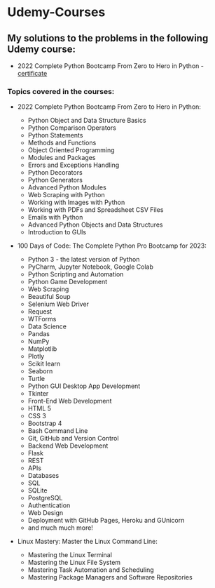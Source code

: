 # Udemy-Courses

## **My solutions to the problems in the following Udemy course:**

 - 2022 Complete Python Bootcamp From Zero to Hero in Python - [certificate](https://udemy-certificate.s3.amazonaws.com/image/UC-7a6478cd-6bf4-4a1b-98c2-d0887b705bcb.jpg) 

 
### **Topics covered in the courses:**

- 2022 Complete Python Bootcamp From Zero to Hero in Python:

	- Python Object and Data Structure Basics
	- Python Comparison Operators
	- Python Statements
	- Methods and Functions
	- Object Oriented Programming
	- Modules and Packages
	- Errors and Exceptions Handling
	- Python Decorators
	- Python Generators
	- Advanced Python Modules
	- Web Scraping with Python
	- Working with Images with Python
	- Working with PDFs and Spreadsheet CSV Files
	- Emails with Python
	- Advanced Python Objects and Data Structures
	- Introduction to GUIs
	

 - 100 Days of Code: The Complete Python Pro Bootcamp for 2023:

	- Python 3 - the latest version of Python
	- PyCharm, Jupyter Notebook, Google Colab
	- Python Scripting and Automation
	- Python Game Development
	- Web Scraping
	- Beautiful Soup
	- Selenium Web Driver
	- Request
	- WTForms
	- Data Science
	- Pandas
	- NumPy
	- Matplotlib
	- Plotly
	- Scikit learn
	- Seaborn
	- Turtle
	- Python GUI Desktop App Development
	- Tkinter
	- Front-End Web Development
	- HTML 5
	- CSS 3
	- Bootstrap 4
	- Bash Command Line
	- Git, GitHub and Version Control
	- Backend Web Development
	- Flask
	- REST
	- APIs
    - Databases
    - SQL
    - SQLite
    - PostgreSQL
    - Authentication
    - Web Design
    - Deployment with GitHub Pages, Heroku and GUnicorn
    - and much much more!


 - Linux Mastery: Master the Linux Command Line:

	- Mastering the Linux Terminal
    - Mastering the Linux File System
    - Mastering Task Automation and Scheduling
    - Mastering Package Managers and Software Repositories

